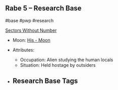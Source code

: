 ## Rabe 5 &ndash; Research Base

#base #pwp #research

[Sectors Without Number](https://sectorswithoutnumber.com/sector/bfDcBzTtgpeyLUfwzjio/researchBase/uxdVKgnJWImjXVmOOwEM)

- Moon: [His - Moon](../../../Gaming/StarsWithoutNumber/PiratesWithoutPlunder/His%20-%20Moon.md)

- Attributes:
   -   Occupation: Alien studying the human locals
   -   Situation: Held hostage by outsiders

- Research Base Tags
	-  

